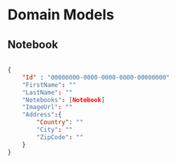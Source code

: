 ﻿# Domain Models

## Notebook

```csharp
```

```json
{
    "Id" : "00000000-0000-0000-0000-00000000"
    "FirstName": ""
    "LastName": ""
    "Notebooks": [Notebook]
    "ImageUrl": ""
    "Address":{
        "Country": ""
        "City": ""
        "ZipCode": ""
    }
}
```